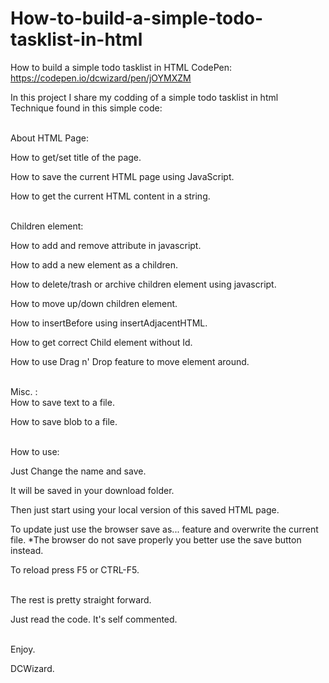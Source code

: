 # How-to-build-a-simple-todo-tasklist-in-html
How to build a simple todo tasklist in HTML
CodePen: https://codepen.io/dcwizard/pen/jOYMXZM

In this project I share my codding of a  simple todo tasklist in html
<br>
Technique found in this simple code:
<br>
<br>

About HTML Page:

How to get/set title of the page.

How to save the current HTML page using JavaScript.

How to get the current HTML content in a string. 
<br>
<br>

Children element:

How to add and remove attribute in javascript.

How to add a new element as a children.

How  to delete/trash or archive children element using javascript.

How to move up/down children element. 

How to insertBefore using insertAdjacentHTML.

How to get correct Child element without Id. 

How to use Drag n' Drop feature to move element around.
<br>
<br>

Misc. :
<br>
How to save text to a file.

How to save blob to a file.
<br>
<br>

How to use: 

Just Change the name and save. 

  It will be saved in your download folder. 
  
Then just start using your local version of this saved HTML page. 

To update just use the browser save as... feature and overwrite the current file.
*The browser do not save properly you better use the save button instead.

To reload press F5 or CTRL-F5.
<br>
<br>

The rest is pretty straight forward. 

Just read the code. It's self commented. 
<br>
<br>

Enjoy. 

DCWizard.



